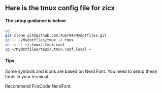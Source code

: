## Here is the tmux config file for zicx
#### The setup guidance is below:
```bash
cd
git clone git@github.com:Xuer04/Mydotfiles.git 
cp -r ~/Mydotfiles/tmux ~/.tmux
ln -s -f ~/.tmux/.tmux.conf
cp ~/Mydotfiles/tmux/.tmux.conf.local ~
```

#### Tips:
Some symbols and icons are based on Nerd Font. You need to setup these fonts in your terminal.

Recommend FiraCode NerdFont.
